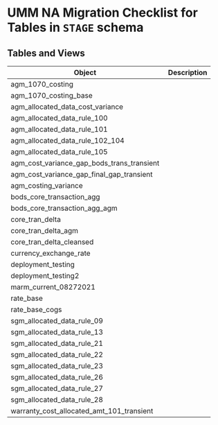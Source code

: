 # UMM NA Migration Checklist for Tables in `STAGE` schema

## Tables and Views

| Object                                           |  Description |
| ------------------------------------------------ | ------------ |
| agm\_1070\_costing                               |              |
| agm\_1070\_costing\_base                         |              |
| agm\_allocated\_data\_cost\_variance             |              |
| agm\_allocated\_data\_rule\_100                  |              |
| agm\_allocated\_data\_rule\_101                  |              |
| agm\_allocated\_data\_rule\_102\_104             |              |
| agm\_allocated\_data\_rule\_105                  |              |
| agm\_cost\_variance\_gap\_bods\_trans\_transient |              |
| agm\_cost\_variance\_gap\_final\_gap\_transient  |              |
| agm\_costing\_variance                           |              |
| bods\_core\_transaction\_agg                     |              |
| bods\_core\_transaction\_agg\_agm                |              |
| core\_tran\_delta                                |              |
| core\_tran\_delta\_agm                           |              |
| core\_tran\_delta\_cleansed                      |              |
| currency\_exchange\_rate                         |              |
| deployment\_testing                              |              |
| deployment\_testing2                             |              |
| marm\_current\_08272021                          |              |
| rate\_base                                       |              |
| rate\_base\_cogs                                 |              |
| sgm\_allocated\_data\_rule\_09                   |              |
| sgm\_allocated\_data\_rule\_13                   |              |
| sgm\_allocated\_data\_rule\_21                   |              |
| sgm\_allocated\_data\_rule\_22                   |              |
| sgm\_allocated\_data\_rule\_23                   |              |
| sgm\_allocated\_data\_rule\_26                   |              |
| sgm\_allocated\_data\_rule\_27                   |              |
| sgm\_allocated\_data\_rule\_28                   |              |
| warranty\_cost\_allocated\_amt\_101\_transient   |              |